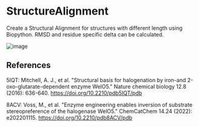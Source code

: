 # StructureAlignment

Create a Structural Alignment for structures with different length using Biopython. RMSD and residue specific delta can be calculated.

![image](https://github.com/nimstepf/StructureAlignment/assets/91268311/bd4515aa-8906-4af1-a749-0da57cd4b126)

## References
5IQT: Mitchell, A. J., et al. "Structural basis for halogenation by iron-and 2-oxo-glutarate-dependent enzyme WelO5." Nature chemical biology 12.8 (2016): 636-640. https://doi.org/10.2210/pdb5IQT/pdb

8ACV: Voss, M., et al. "Enzyme engineering enables inversion of substrate stereopreference of the halogenase WelO5." ChemCatChem 14.24 (2022): e202201115.
https://doi.org/10.2210/pdb8ACV/pdb

